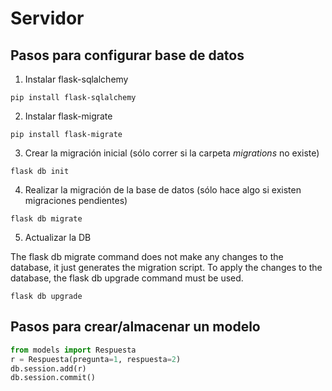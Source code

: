 # Servidor

## Pasos para configurar base de datos

1. Instalar flask-sqlalchemy
```
pip install flask-sqlalchemy
```

2. Instalar flask-migrate
```
pip install flask-migrate
```

3. Crear la migración inicial (sólo correr si la carpeta *migrations* no existe)
```
flask db init
```

4. Realizar la migración de la base de datos (sólo hace algo si existen migraciones pendientes)
```
flask db migrate
```

5. Actualizar la DB

The flask db migrate command does not make any changes to the database, it just generates the migration script. To apply the changes to the database, the flask db upgrade command must be used.
```
flask db upgrade
```

## Pasos para crear/almacenar un modelo

```python
from models import Respuesta
r = Respuesta(pregunta=1, respuesta=2)
db.session.add(r)
db.session.commit()
```

